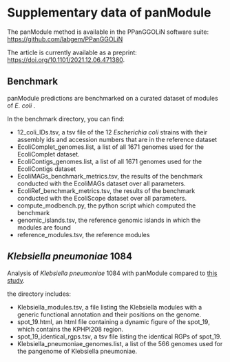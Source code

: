 # Supplementary data of panModule

The panModule method is available in the PPanGGOLiN software suite: https://github.com/labgem/PPanGGOLiN

The article is currently available as a preprint:  https://doi.org/10.1101/2021.12.06.471380.

## Benchmark

panModule predictions are benchmarked on a curated dataset of modules of _E. coli_ .

In the benchmark directory, you can find:
- 12_coli_IDs.tsv, a tsv file of the 12 _Escherichia coli_ strains with their assembly ids and accession numbers that are in the reference dataset
- EcoliComplet_genomes.list, a list of all 1671 genomes used for the EcoliComplet dataset.
- EcoliContigs_genomes.list, a list of all 1671 genomes used for the EcoliContigs dataset
- EcoliMAGs_benchmark_metrics.tsv, the results of the benchmark conducted with the EcoliMAGs dataset over all parameters.
- EcoliRef_benchmark_metrics.tsv, the results of the benchmark conducted with the EcoliScope dataset over all parameters.
- compute_modbench.py, the python script which computed the benchmark
- genomic_islands.tsv, the reference genomic islands in which the modules are found
- reference_modules.tsv, the reference modules


## _Klebsiella pneumoniae_ 1084

Analysis of _Klebsiella pneumoniae_ 1084 with panModule compared to [this study](
https://doi.org/10.1371/journal.pone.0096292).

the directory includes:
- Klebsiella_modules.tsv, a file listing the Klebsiella modules with a generic functional annotation and their positions on the genome.
- spot_19.html, an html file containing a dynamic figure of the spot_19, which contains the KPHPI208 region.
- spot_19_identical_rgps.tsv, a tsv file listing the identical RGPs of spot_19.
- Klebsiella_pneumoniae_genomes.list, a list of the 566 genomes used for the pangenome of Klebsiella pneumoniae.
